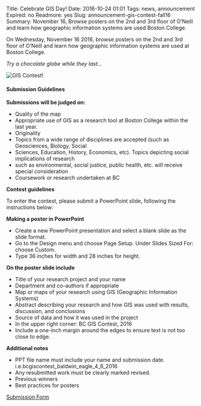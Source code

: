 Title: Celebrate GIS Day!
Date: 2016-10-24 01:01 
Tags: news, announcement
Expired: no 
Readmore: yes
Slug: announcement-gis-contest-fall16 
Summary: November 16, Browse posters on the 2nd and 3rd floor of O’Neill and learn how geographic information systems are used Boston College.

<p>On Wednesday, November 16 2016, browse  posters on the 2nd and 3rd floor of O’Neill and learn how geographic information systems are used at Boston College.

<em>Try a chocolate globe while they last...</em>

<img src="/theme/img/news/2016-10/gis_f16.png" alt="GIS Contest!">

<h4>Submission Guidelines</h4>

<p><strong>Submissions will be judged on:</strong></p>
<ul>
<li>Quality of the map</li>
<li>Appropriate use of GIS as a research tool at Boston College within the last year.</li>
<li>Originality</li>
<li>Topics from a wide range of disciplines are accepted (such as Geosciences, Biology, Social</li>
<li>Sciences, Education, History, Economics, etc). Topics depicting social implications of research</li>
<li>such as environmental, social justice, public health, etc. will receive special consideration</li>
<li>Coursework or research undertaken at BC</li>
</ul>

<p><strong>Contest guidelines</strong></p>

<p>To enter the contest, please submit a PowerPoint slide, following the instructions below:</p>

<p><strong>Making a poster in PowerPoint</strong></p>
<ul>
<li>Create a new PowerPoint presentation and select a blank slide as the slide format.</li>
<li>Go to the Design menu and choose Page Setup. Under Slides Sized For: choose Custom.</li>
<li>Type 36 inches for width and 28 inches for height.</li>
</ul>

<p><strong>On the poster slide include</strong></p>
<ul>
<li>Title of your research project and your name</li>
<li>Department and co-authors if appropriate</li>
<li>Map or maps of your research using GIS (Geographic Information Systems)</li>
<li>Abstract describing your research and how GIS was used with results, discussion, and conclusions</li>
<li>Source of data and how it was used in the project</li>
<li>In the upper right corner: BC GIS Contest, 2016</li>
<li>Include a one-inch margin around the edges to ensure text is not too close to edge.</li>
</ul>

<p><strong>Additional notes</strong></p>
<ul>
<li>PPT file name must include your name and submission date. i.e.bcgiscontest_baldwin_eagle_4_6_2016</li>
<li>Any resubmitted work must be clearly marked revised.</li>
<li>Previous winners</li>
<li>Best practices for posters</li>
</ul>

<p><a href="http://bclib.bc.edu/form/gis-contest">Submission Form</a></p>




<!-- USEFUL CUT AND PASTE STUFF.

<img src="/theme/img/news/201X-XX/XXXX.png" alt="words" class="float_left">

<img src="/theme/img/news/201X-XX/XXXX.png" alt="words" class="float_right">

<a href="#" target="_blank">

-->